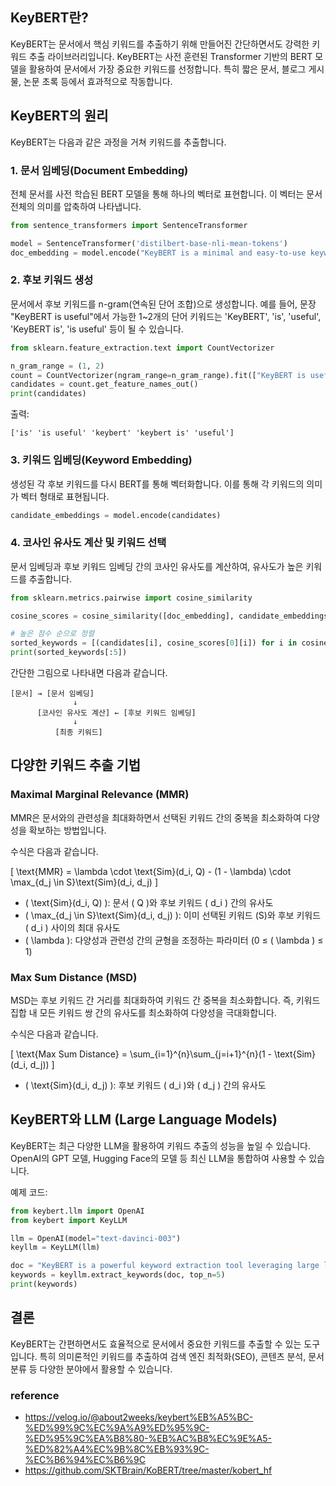 ## KeyBERT란?

KeyBERT는 문서에서 핵심 키워드를 추출하기 위해 만들어진 간단하면서도 강력한 키워드 추출 라이브러리입니다. KeyBERT는 사전 훈련된 Transformer 기반의 BERT 모델을 활용하여 문서에서 가장 중요한 키워드를 선정합니다. 특히 짧은 문서, 블로그 게시물, 논문 초록 등에서 효과적으로 작동합니다.

## KeyBERT의 원리

KeyBERT는 다음과 같은 과정을 거쳐 키워드를 추출합니다.

### 1. 문서 임베딩(Document Embedding)

전체 문서를 사전 학습된 BERT 모델을 통해 하나의 벡터로 표현합니다. 이 벡터는 문서 전체의 의미를 압축하여 나타냅니다.

```python
from sentence_transformers import SentenceTransformer

model = SentenceTransformer('distilbert-base-nli-mean-tokens')
doc_embedding = model.encode("KeyBERT is a minimal and easy-to-use keyword extraction technique.")
```

### 2. 후보 키워드 생성

문서에서 후보 키워드를 n-gram(연속된 단어 조합)으로 생성합니다. 예를 들어, 문장 "KeyBERT is useful"에서 가능한 1~2개의 단어 키워드는 'KeyBERT', 'is', 'useful', 'KeyBERT is', 'is useful' 등이 될 수 있습니다.

```python
from sklearn.feature_extraction.text import CountVectorizer

n_gram_range = (1, 2)
count = CountVectorizer(ngram_range=n_gram_range).fit(["KeyBERT is useful"])
candidates = count.get_feature_names_out()
print(candidates)
```

출력:
```
['is' 'is useful' 'keybert' 'keybert is' 'useful']
```

### 3. 키워드 임베딩(Keyword Embedding)

생성된 각 후보 키워드를 다시 BERT를 통해 벡터화합니다. 이를 통해 각 키워드의 의미가 벡터 형태로 표현됩니다.

```python
candidate_embeddings = model.encode(candidates)
```

### 4. 코사인 유사도 계산 및 키워드 선택

문서 임베딩과 후보 키워드 임베딩 간의 코사인 유사도를 계산하여, 유사도가 높은 키워드를 추출합니다.

```python
from sklearn.metrics.pairwise import cosine_similarity

cosine_scores = cosine_similarity([doc_embedding], candidate_embeddings)

# 높은 점수 순으로 정렬
sorted_keywords = [(candidates[i], cosine_scores[0][i]) for i in cosine_scores.argsort()[0][::-1]]
print(sorted_keywords[:5])
```

간단한 그림으로 나타내면 다음과 같습니다.

```
[문서] → [문서 임베딩]
              ↓
      [코사인 유사도 계산] ← [후보 키워드 임베딩]
              ↓
          [최종 키워드]
```

## 다양한 키워드 추출 기법

### Maximal Marginal Relevance (MMR)

MMR은 문서와의 관련성을 최대화하면서 선택된 키워드 간의 중복을 최소화하여 다양성을 확보하는 방법입니다.

수식은 다음과 같습니다.

\[ \text{MMR} = \lambda \cdot \text{Sim}(d_i, Q) - (1 - \lambda) \cdot \max_{d_j \in S}\text{Sim}(d_i, d_j) \]

- \( \text{Sim}(d_i, Q) \): 문서 \( Q \)와 후보 키워드 \( d_i \) 간의 유사도
- \( \max_{d_j \in S}\text{Sim}(d_i, d_j) \): 이미 선택된 키워드 \(S\)와 후보 키워드 \( d_i \) 사이의 최대 유사도
- \( \lambda \): 다양성과 관련성 간의 균형을 조정하는 파라미터 (0 ≤ \( \lambda \) ≤ 1)

### Max Sum Distance (MSD)

MSD는 후보 키워드 간 거리를 최대화하여 키워드 간 중복을 최소화합니다. 즉, 키워드 집합 내 모든 키워드 쌍 간의 유사도를 최소화하여 다양성을 극대화합니다.

수식은 다음과 같습니다.

\[ \text{Max Sum Distance} = \sum_{i=1}^{n}\sum_{j=i+1}^{n}(1 - \text{Sim}(d_i, d_j)) \]

- \( \text{Sim}(d_i, d_j) \): 후보 키워드 \( d_i \)와 \( d_j \) 간의 유사도

## KeyBERT와 LLM (Large Language Models)

KeyBERT는 최근 다양한 LLM을 활용하여 키워드 추출의 성능을 높일 수 있습니다. OpenAI의 GPT 모델, Hugging Face의 모델 등 최신 LLM을 통합하여 사용할 수 있습니다.

예제 코드:

```python
from keybert.llm import OpenAI
from keybert import KeyLLM

llm = OpenAI(model="text-davinci-003")
keyllm = KeyLLM(llm)

doc = "KeyBERT is a powerful keyword extraction tool leveraging large language models."
keywords = keyllm.extract_keywords(doc, top_n=5)
print(keywords)
```

## 결론

KeyBERT는 간편하면서도 효율적으로 문서에서 중요한 키워드를 추출할 수 있는 도구입니다. 특히 의미론적인 키워드를 추출하여 검색 엔진 최적화(SEO), 콘텐츠 분석, 문서 분류 등 다양한 분야에서 활용할 수 있습니다.

### reference
- https://velog.io/@about2weeks/keybert%EB%A5%BC-%ED%99%9C%EC%9A%A9%ED%95%9C-%ED%95%9C%EA%B8%80-%EB%AC%B8%EC%9E%A5-%ED%82%A4%EC%9B%8C%EB%93%9C-%EC%B6%94%EC%B6%9C
- https://github.com/SKTBrain/KoBERT/tree/master/kobert_hf